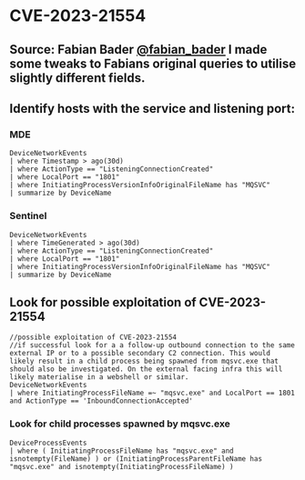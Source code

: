 # CVE-2023-21554

## Source: Fabian Bader [@fabian_bader](https://twitter.com/fabian_bader) I made some tweaks to Fabians original queries to utilise slightly different fields.

## Identify hosts with the service and listening port:

### MDE

```
DeviceNetworkEvents
| where Timestamp > ago(30d)
| where ActionType == "ListeningConnectionCreated"
| where LocalPort == "1801"
| where InitiatingProcessVersionInfoOriginalFileName has "MQSVC"
| summarize by DeviceName
```

### Sentinel

```
DeviceNetworkEvents
| where TimeGenerated > ago(30d)
| where ActionType == "ListeningConnectionCreated"
| where LocalPort == "1801"
| where InitiatingProcessVersionInfoOriginalFileName has "MQSVC"
| summarize by DeviceName
```

## Look for possible exploitation of CVE-2023-21554

```
//possible exploitation of CVE-2023-21554
//if successful look for a a follow-up outbound connection to the same external IP or to a possible secondary C2 connection. This would likely result in a child process being spawned from mqsvc.exe that should also be investigated. On the external facing infra this will likely materialise in a webshell or similar.
DeviceNetworkEvents
| where InitiatingProcessFileName =~ "mqsvc.exe" and LocalPort == 1801 and ActionType == 'InboundConnectionAccepted'
```

### Look for child processes spawned by mqsvc.exe

```
DeviceProcessEvents
| where ( InitiatingProcessFileName has "mqsvc.exe" and isnotempty(FileName) ) or (InitiatingProcessParentFileName has "mqsvc.exe" and isnotempty(InitiatingProcessFileName) )
```
